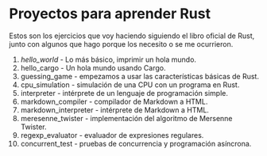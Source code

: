 # Proyectos para aprender Rust

Estos son los ejercicios que voy haciendo siguiendo el libro oficial de Rust, junto con
algunos que hago porque los necesito o se me ocurrieron.

1. *hello_world* - Lo más básico, imprimir un hola mundo.
2. hello_cargo - Un hola mundo usando Cargo.
3. guessing_game - empezamos a usar las características básicas de Rust.
4. cpu_simulation - simulación de una CPU con un programa en Rust.
5. interpreter - intérprete de un lenguaje de programación simple.
6. markdown_compiler - compilador de Markdown a HTML.
7. markdown_interpreter - intérprete de Markdown a HTML.
8. meresenne_twister - implementación del algoritmo de Mersenne Twister.
9. regexp_evaluator - evaluador de expresiones regulares.
10. concurrent_test - pruebas de concurrencia y programación asíncrona.
